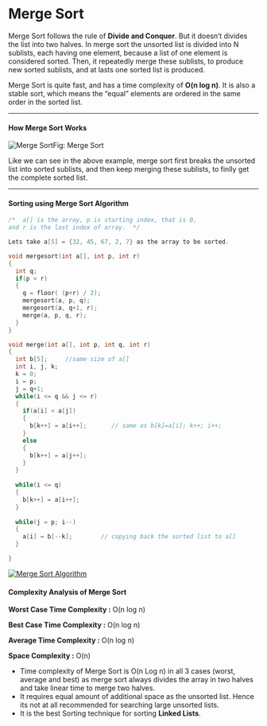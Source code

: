 # Merge Sort

Merge Sort follows the rule of **Divide and Conquer**. But  it doesn’t divides the list into two halves. In merge sort the unsorted  list is divided into N sublists, each having one element, because a  list of one element is considered sorted. Then, it repeatedly merge  these sublists, to produce new sorted sublists, and at lasts one sorted  list is produced.

Merge Sort is quite fast, and has a time complexity of **O(n log n)**. It is also a stable sort, which means the “equal” elements are ordered in the same order in the sorted list.

------

#### How Merge Sort Works

![Merge Sort](http://sketchingdream.com/blog/wp-content/uploads/2015/12/merge-sort.png)Fig: Merge Sort

Like we can see in the above example, merge sort first breaks the  unsorted list into sorted sublists, and then keep merging these  sublists, to finlly get the complete sorted list.

------

#### Sorting using Merge Sort Algorithm

```c++
/*  a[] is the array, p is starting index, that is 0, 
and r is the last index of array.  */

Lets take a[5] = {32, 45, 67, 2, 7} as the array to be sorted.

void mergesort(int a[], int p, int r)
{
  int q;
  if(p < r)
  {
    q = floor( (p+r) / 2);
    mergesort(a, p, q);
    mergesort(a, q+1, r);
    merge(a, p, q, r);
  }
}

void merge(int a[], int p, int q, int r)
{
  int b[5];     //same size of a[]
  int i, j, k;
  k = 0;
  i = p;
  j = q+1;
  while(i <= q && j <= r)
  {
    if(a[i] < a[j])
    {
      b[k++] = a[i++];       // same as b[k]=a[i]; k++; i++;
    }
    else
    {
      b[k++] = a[j++];
    }
  }
  
  while(i <= q)
  {
    b[k++] = a[i++];
  }
  
  while(j = p; i--)
  {
    a[i] = b[--k];        // copying back the sorted list to a[]
  } 

}
```

[![Merge Sort Algorithm](https://img.youtube.com/vi/TzeBrDU-JaY/0.jpg)](https://www.youtube.com/watch?v=TzeBrDU-JaY)

#### Complexity Analysis of Merge Sort

**Worst Case Time Complexity :** O(n log n)

**Best Case Time Complexity :** O(n log n)

**Average Time Complexity :** O(n log n)

**Space Complexity :** O(n)

- Time complexity of Merge Sort is O(n Log n) in all 3 cases (worst,  average and best) as merge sort always divides the array in two halves  and take linear time to merge two halves.
- It requires equal amount of additional space as the unsorted list.  Hence its not at all recommended for searching large unsorted lists.
- It is the best Sorting technique for sorting **Linked Lists**.